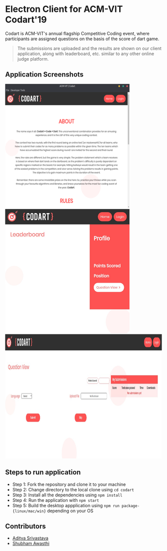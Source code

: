 # Electron Client for ACM-VIT Codart'19
Codart is ACM-VIT's annual flagship Competitive Coding event, where participants are assigned questions on the basis of the score of dart game.
<blockquote>
The submissions are uploaded and the results are shown on our client application, along with leaderboard, etc. similar to any other online judge platform.
</blockquote>

## Application Screenshots
<div float="left">
  <img src="./app_images/home.png" alt="Home Page" height="400" width="400" />
	<img src="./app_images/leaderboard.jpeg" alt="Leaderboard" height="400" width="400"/>
</div>
<div style="text-align:center">
  <img src="./app_images/question.jpeg" alt="Questions Page" height="400" width="700" />
  </div>

## Steps to run application
- Step 1: Fork the repository and clone it to your machine
- Step 2: Change directory to the local clone using `cd codart`
- Step 3: Install all the dependencies using `npm install`
- Step 4: Run the application with `npm start`
- Step 5: Build the desktop appplication using `npm run package-{linux/mac/win}` depending on your OS

## Contributors
- [Aditya Srivastava](https://github.com/adityasrivast)
- [Shubham Awasthi](https://github.com/awasthishubh)
